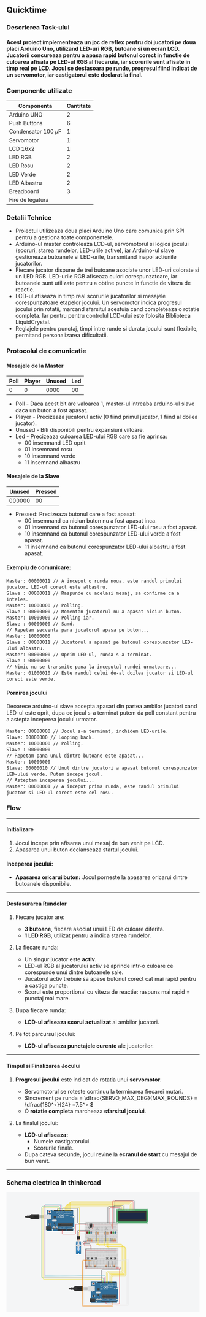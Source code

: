 ## Quicktime

### Descrierea Task-ului
#### Acest proiect implementeaza un joc de reflex pentru doi jucatori pe doua placi Arduino Uno, utilizand LED-uri RGB, butoane si un ecran LCD. Jucatorii concureaza pentru a apasa rapid butonul corect in functie de culoarea afisata pe LED-ul RGB al fiecaruia, iar scorurile sunt afisate in timp real pe LCD. Jocul se desfasoara pe runde, progresul fiind indicat de un servomotor, iar castigatorul este declarat la final.

### Componente utilizate

Componenta|Cantitate
---|---
Arduino UNO|2
Push Buttons|6
Condensator 100 $\mu\text{F}$|1
Servomotor|1
LCD 16x2|1
LED RGB|2
LED Rosu|2
LED Verde|2
LED Albastru|2  
Breadboard|3
Fire de legatura|

### Detalii Tehnice
- Proiectul utilizeaza doua placi Arduino Uno care comunica prin SPI pentru a gestiona toate componentele.
- Arduino-ul master controleaza LCD-ul, servomotorul si logica jocului (scoruri, starea rundelor, LED-urile active), iar Arduino-ul slave gestioneaza butoanele si LED-urile, transmitand inapoi actiunile jucatorilor. 
- Fiecare jucator dispune de trei butoane asociate unor LED-uri colorate si un LED RGB. LED-urile RGB afiseaza culori corespunzatoare, iar butoanele sunt utilizate pentru a obtine puncte in functie de viteza de reactie.
- LCD-ul afiseaza in timp real scorurile jucatorilor si mesajele corespunzatoare etapelor jocului. Un servomotor indica progresul jocului prin rotatii, marcand sfarsitul acestuia cand completeaza o rotatie completa. Iar pentru pentru controlul LCD-ului este folosita Biblioteca LiquidCrystal.
- Reglajele pentru punctaj, timpi intre runde si durata jocului sunt flexibile, permitand personalizarea dificultatii.

### Protocolul de comunicatie

#### Mesajele de la Master

Poll|Player|Unused|Led
---|---|---|---
0|0|0000|00

- Poll - Daca acest bit are valoarea 1, master-ul intreaba arduino-ul slave daca un buton a fost apasat.
- Player - Precizeaza jucatorul activ (0 fiind primul jucator, 1 fiind al doilea jucator).
- Unused - Biti disponibili pentru expansiuni viitoare.
- Led - Precizeaza culoarea LED-ului RGB care sa fie aprinsa:
  - 00 insemnand LED oprit
  - 01 insemnand rosu
  - 10 insemnand verde
  - 11 insemnand albastru


#### Mesajele de la Slave

Unused|Pressed
---|---
000000|00

- Pressed: Precizeaza butonul care a fost apasat:
  - 00 insemnand ca niciun buton nu a fost apasat inca.
  - 01 insemnand ca butonul corespunzator LED-ului rosu a fost apasat.
  - 10 insemnand ca butonul corespunzator LED-ului verde a fost apasat.
  - 11 insemnand ca butonul corespunzator LED-ului albastru a fost apasat.

 
#### Exemplu de comunicare:

```
Master: 00000011 // A inceput o runda noua, este randul primului jucator, LED-ul corect este albastru.
Slave : 00000011 // Raspunde cu acelasi mesaj, sa confirme ca a inteles.
Master: 10000000 // Polling.
Slave : 00000000 // Momentan jucatorul nu a apasat niciun buton.
Master: 10000000 // Polling iar.
Slave : 00000000 // Samd.
// Repetam secventa pana jucatorul apasa pe buton...
Master: 10000000
Slave : 00000011 // Jucatorul a apasat pe butonul corespunzator LED-ului albastru.
Master: 00000000 // Oprim LED-ul, runda s-a terminat.
Slave : 00000000 
// Nimic nu se transmite pana la inceputul rundei urmatoare...
Master: 01000010 // Este randul celui de-al doilea jucator si LED-ul corect este verde.
```

#### Pornirea jocului

Deoarece arduino-ul slave accepta apasari din partea ambilor jucatori cand LED-ul este oprit, dupa ce jocul s-a terminat putem da poll constant pentru a astepta inceperea jocului urmator.

```
Master: 00000000 // Jocul s-a terminat, inchidem LED-urile.
Slave: 00000000 // Looping back.
Master: 10000000 // Polling.
Slave : 00000000
// Repetam pana unul dintre butoane este apasat...
Master: 10000000
Slave: 00000010 // Unul dintre jucatori a apasat butonul corespunzator LED-ului verde. Putem incepe jocul.
// Asteptam inceperea jocului...
Master: 00000001 // A inceput prima runda, este randul primului jucator si LED-ul corect este cel rosu. 
```

### Flow  
---
#### Initializare  
1. Jocul incepe prin afisarea unui mesaj de bun venit pe LCD.  
2. Apasarea unui buton declanseaza startul jocului.  

#### Inceperea jocului:  
- **Apasarea oricarui buton:** Jocul porneste la apasarea oricarui dintre butoanele disponibile.  
---

#### Desfasurarea Rundelor  
1. Fiecare jucator are:  
   - **3 butoane**, fiecare asociat unui LED de culoare diferita.  
   - **1 LED RGB**, utilizat pentru a indica starea rundelor.  

2. La fiecare runda:  
   - Un singur jucator este **activ**.  
   - LED-ul RGB al jucatorului activ se aprinde intr-o culoare ce corespunde unui dintre butoanele sale.  
   - Jucatorul activ trebuie sa apese butonul corect cat mai rapid pentru a castiga puncte.  
   - Scorul este proportional cu viteza de reactie: raspuns mai rapid = punctaj mai mare.  

3. Dupa fiecare runda:  
   - **LCD-ul afiseaza scorul actualizat** al ambilor jucatori.  

4. Pe tot parcursul jocului:  
   - **LCD-ul afiseaza punctajele curente** ale jucatorilor.  

---

#### Timpul si Finalizarea Jocului  
1. **Progresul jocului** este indicat de rotatia unui **servomotor**.  
   - Servomotorul se roteste continuu la terminarea fiecarei mutari. 
   - $Increment pe runda = \dfrac{SERVO\_MAX\_DEG}{MAX\_ROUNDS}  = \dfrac{180^∘}{24} =7.5^∘ $
   - O **rotatie completa** marcheaza **sfarsitul jocului**.  

2. La finalul jocului:  
   - **LCD-ul afiseaza:**  
     - Numele castigatorului.  
     - Scorurile finale.  
   - Dupa cateva secunde, jocul revine la **ecranul de start** cu mesajul de bun venit.  

--- 
### Schema electrica in thinkercad
![alt text](Schema_Electrica.png "Schema Electrica") 
